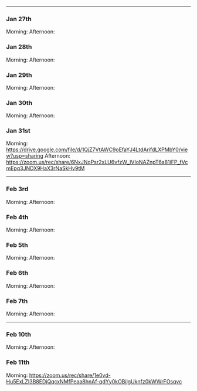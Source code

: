 ___
### Jan 27th
Morning:
Afternoon: 

### Jan 28th
Morning:
Afternoon: 

### Jan 29th
Morning:
Afternoon: 

### Jan 30th
Morning:
Afternoon: 


### Jan 31st
Morning: https://drive.google.com/file/d/1QjZ7VtAWC9oEfaYJ4LtdArifdLXPMbY0/view?usp=sharing
Afternoon: https://zoom.us/rec/share/6NxJNoPsr2xLU6vfzW_lVIoNAZnpT6a81iFP_fVcmEpq3JNDX9HaX3rNaSkHv9tM

___

### Feb 3rd
Morning:
Afternoon: 

### Feb 4th
Morning:
Afternoon: 

### Feb 5th
Morning:
Afternoon: 

### Feb 6th
Morning:
Afternoon: 

### Feb 7th
Morning:
Afternoon: 

___
### Feb 10th
Morning:
Afternoon: 

### Feb 11th
Morning: https://zoom.us/rec/share/1e0vd-Hu5ExLZI3B8EDjQqcxNMfPeaa8hnAf-qdYy0kOBilgUknfz0kWWrFOsqvc

